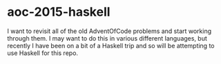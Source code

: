 # aoc-2015-haskell
I want to revisit all of the old AdventOfCode problems and start working through them.  I may want to do this in various different languages, but recently I have been on a bit of a Haskell trip and so will be attempting to use Haskell for this repo.
